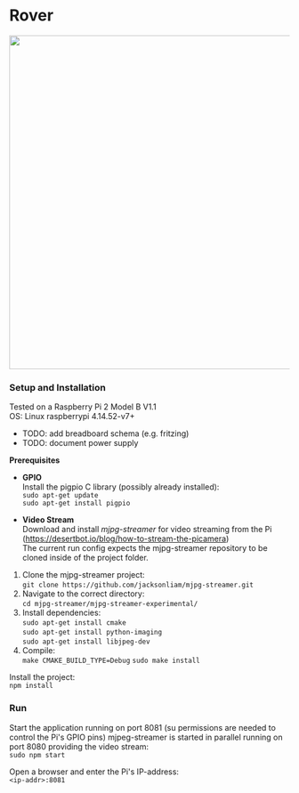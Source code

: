 # Rover

<img src="https://raw.githubusercontent.com/ynnckth/rover/master/docs/rover.JPG" width="600">

### Setup and Installation
Tested on a Raspberry Pi 2 Model B V1.1  
OS: Linux raspberrypi 4.14.52-v7+

- TODO: add breadboard schema (e.g. fritzing)
- TODO: document power supply

**Prerequisites**

- **GPIO**  
Install the pigpio C library (possibly already installed):  
`sudo apt-get update`  
`sudo apt-get install pigpio`    

- **Video Stream**  
Download and install *mjpg-streamer* for video streaming from the Pi (https://desertbot.io/blog/how-to-stream-the-picamera)  
The current run config expects the mjpg-streamer repository to be cloned inside of the project folder.  

1. Clone the mjpg-streamer project:   
`git clone https://github.com/jacksonliam/mjpg-streamer.git`
2. Navigate to the correct directory:   
`cd mjpg-streamer/mjpg-streamer-experimental/`
3. Install dependencies:  
`sudo apt-get install cmake`  
`sudo apt-get install python-imaging`  
`sudo apt-get install libjpeg-dev`  
4. Compile:  
`make CMAKE_BUILD_TYPE=Debug`
`sudo make install`


Install the project:  
`npm install`

### Run
Start the application running on port 8081 (su permissions are needed to control the Pi's GPIO pins)
mjpeg-streamer is started in parallel running on port 8080 providing the video stream:  
`sudo npm start`  

Open a browser and enter the Pi's IP-address:  
`<ip-addr>:8081`
